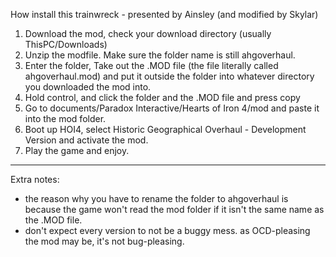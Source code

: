 How install this trainwreck - presented by Ainsley (and modified by Skylar)
1) Download the mod, check your download directory (usually ThisPC/Downloads)
2) Unzip the modfile. Make sure the folder name is still ahgoverhaul.
3) Enter the folder, Take out the .MOD file (the file literally called ahgoverhaul.mod) and put it outside the folder into whatever directory you downloaded the mod into.
4) Hold control, and click the folder and the .MOD file and press copy
5) Go to documents/Paradox Interactive/Hearts of Iron 4/mod and paste it into the mod folder.
6) Boot up HOI4, select Historic Geographical Overhaul - Development Version and activate the mod.
7) Play the game and enjoy.
---------------
Extra notes:

- the reason why you have to rename the folder to ahgoverhaul is because the game won't read the mod folder if it isn't the same name as the .MOD file.
- don't expect every version to not be a buggy mess. as OCD-pleasing the mod may be, it's not bug-pleasing.
